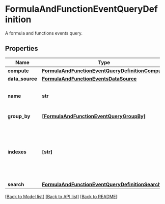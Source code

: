 # FormulaAndFunctionEventQueryDefinition

A formula and functions events query.

## Properties
Name | Type | Description | Notes
------------ | ------------- | ------------- | -------------
**compute** | [**FormulaAndFunctionEventQueryDefinitionCompute**](FormulaAndFunctionEventQueryDefinitionCompute.md) |  | 
**data_source** | [**FormulaAndFunctionEventsDataSource**](FormulaAndFunctionEventsDataSource.md) |  | 
**name** | **str** | Name of the query for use in formulas. | 
**group_by** | [**[FormulaAndFunctionEventQueryGroupBy]**](FormulaAndFunctionEventQueryGroupBy.md) | Group by options. | [optional] 
**indexes** | **[str]** | An array of index names to query in the stream. Omit or use &#x60;[]&#x60; to query all indexes at once. | [optional] 
**search** | [**FormulaAndFunctionEventQueryDefinitionSearch**](FormulaAndFunctionEventQueryDefinitionSearch.md) |  | [optional] 

[[Back to Model list]](README.md#documentation-for-models) [[Back to API list]](README.md#documentation-for-api-endpoints) [[Back to README]](README.md)


